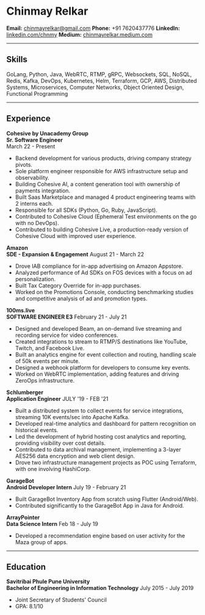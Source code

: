 # Chinmay Relkar

**Email:** <chinmayrelkar@gmail.com>  **Phone:** +91 7620437776 **LinkedIn:** [linkedin.com/chnmy](linkedin.com/chnmy)  **Medium:** [chinmayrelkar.medium.com](chinmayrelkar.medium.com)

---

## Skills

GoLang, Python, Java, WebRTC, RTMP, gRPC, Websockets, SQL, NoSQL, Redis, Kafka, DevOps, Kubernetes, Helm, Terraform, GCP, AWS, Distributed Systems, Microservices, Computer Networks, Object Oriented Design, Functional Programming

---

## Experience

**Cohesive by Unacademy Group**  
**Sr. Software Engineer**  
March 22 - Present

- Backend development for various products, driving company strategy pivots.
- Sole platform engineer responsible for AWS infrastructure setup and observability.
- Building Cohesive AI, a content generation tool with ownership of payments integration.
- Built Saas Marketplace and managed 4 product engineering teams with 2 interns each.
- Responsible for all SDKs (Python, Go, Ruby, JavaScript).
- Contributed to Cohesive Cloud (Ephemeral Test environments on the go with no DevOps).
- Contributed to building Cohesive Live, a production-ready version of Cohesive Cloud with improved user experience.

**Amazon**  
**SDE - Expansion & Engagement**  August 21 - March 22

- Drove IAB compliance for in-app advertising on Amazon Appstore.
- Analyzed performance of Ad SDKs on FOS devices with a focus on ad personalization.
- Built Tax Category Override for in-app purchases.
- Worked on the Promotions Console, conducting benchmarking studies and competitive analysis of ad and promotion types.

**100ms.live**  
**SOFTWARE ENGINEER E3** February 21 - July 21

- Designed and developed Beam, an on-demand live streaming and recording service for video conferences.
- Created integrations to stream to RTMP/S destinations like YouTube, Twitch, and Facebook Live.
- Built an analytics engine for event collection and routing, handling scale of 50k events per minute.
- Designed a webhook platform for developers to consume key events.
- Worked on WebRTC implementation, adding features and driving ZeroOps infrastructure.

**Schlumberger**  
**Application Engineer** JULY '19 - FEB '21

- Built a distributed system to collect events for service integrations, streaming 10K events/sec into Apache Kafka.
- Developed real-time analytics and dashboard for pattern recognition on historical events.
- Led the development of hybrid hosting cost analytics and reporting, providing visibility over cost details.
- Contributed to data archival management, implementing a 3-layer AES256 data encryption and web client design.
- Drove two infrastructure management projects as POC using Terraform, with one involving HashiCorp.

**GarageBot**  
**Android Developer Intern**  July 19 - February 21

- Built GarageBot Inventory App from scratch using Flutter (Android/Web).
- Contributed significantly to the GarageBot App in Java for Android.

**ArrayPointer**  
**Data Science Intern**  Feb 18 - July 19

- Developed a recommendation engine based on user activity for the Maza group of apps.

---

## Education

**Savitribai Phule Pune University**  
**Bachelor of Engineering in Information Technology**  July 2015 - July 2019

- Joint Secretary of Students' Council
- GPA: 8.1/10  
